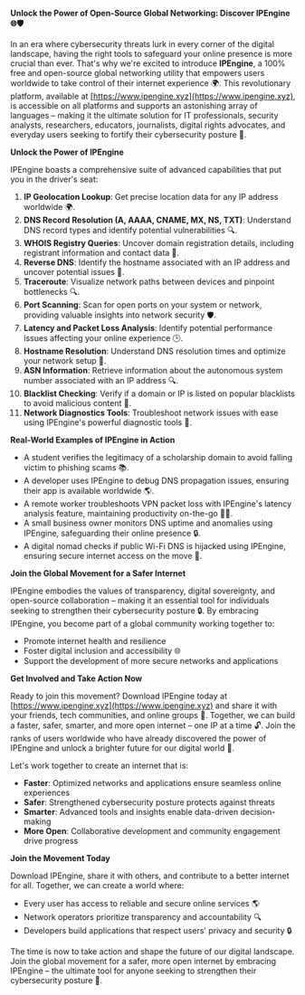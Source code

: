 **Unlock the Power of Open-Source Global Networking: Discover IPEngine 🌐🛡️**

In an era where cybersecurity threats lurk in every corner of the digital landscape, having the right tools to safeguard your online presence is more crucial than ever. That's why we're excited to introduce **IPEngine**, a 100% free and open-source global networking utility that empowers users worldwide to take control of their internet experience 🌍. This revolutionary platform, available at [https://www.ipengine.xyz](https://www.ipengine.xyz), is accessible on all platforms and supports an astonishing array of languages – making it the ultimate solution for IT professionals, security analysts, researchers, educators, journalists, digital rights advocates, and everyday users seeking to fortify their cybersecurity posture 🔐.

**Unlock the Power of IPEngine**

IPEngine boasts a comprehensive suite of advanced capabilities that put you in the driver's seat:

1.  **IP Geolocation Lookup**: Get precise location data for any IP address worldwide 🌍.
2.  **DNS Record Resolution (A, AAAA, CNAME, MX, NS, TXT)**: Understand DNS record types and identify potential vulnerabilities 🔍.
3.  **WHOIS Registry Queries**: Uncover domain registration details, including registrant information and contact data 📡.
4.  **Reverse DNS**: Identify the hostname associated with an IP address and uncover potential issues 🚀.
5.  **Traceroute**: Visualize network paths between devices and pinpoint bottlenecks 🔍.
6.  **Port Scanning**: Scan for open ports on your system or network, providing valuable insights into network security 🛡️.
7.  **Latency and Packet Loss Analysis**: Identify potential performance issues affecting your online experience 🕒.
8.  **Hostname Resolution**: Understand DNS resolution times and optimize your network setup 🔩.
9.  **ASN Information**: Retrieve information about the autonomous system number associated with an IP address 🔍.
10. **Blacklist Checking**: Verify if a domain or IP is listed on popular blacklists to avoid malicious content 🚫.
11. **Network Diagnostics Tools**: Troubleshoot network issues with ease using IPEngine's powerful diagnostic tools 🔧.

**Real-World Examples of IPEngine in Action**

*   A student verifies the legitimacy of a scholarship domain to avoid falling victim to phishing scams 📚.
*   A developer uses IPEngine to debug DNS propagation issues, ensuring their app is available worldwide 🌎.
*   A remote worker troubleshoots VPN packet loss with IPEngine's latency analysis feature, maintaining productivity on-the-go 🏃‍♂️.
*   A small business owner monitors DNS uptime and anomalies using IPEngine, safeguarding their online presence 🔒.
*   A digital nomad checks if public Wi-Fi DNS is hijacked using IPEngine, ensuring secure internet access on the move 🚀.

**Join the Global Movement for a Safer Internet**

IPEngine embodies the values of transparency, digital sovereignty, and open-source collaboration – making it an essential tool for individuals seeking to strengthen their cybersecurity posture 🔒. By embracing IPEngine, you become part of a global community working together to:

*   Promote internet health and resilience
*   Foster digital inclusion and accessibility 🌐
*   Support the development of more secure networks and applications

**Get Involved and Take Action Now**

Ready to join this movement? Download IPEngine today at [https://www.ipengine.xyz](https://www.ipengine.xyz) and share it with your friends, tech communities, and online groups 🤝. Together, we can build a faster, safer, smarter, and more open internet – one IP at a time 🔓. Join the ranks of users worldwide who have already discovered the power of IPEngine and unlock a brighter future for our digital world 🌟.

Let's work together to create an internet that is:

*   **Faster**: Optimized networks and applications ensure seamless online experiences
*   **Safer**: Strengthened cybersecurity posture protects against threats
*   **Smarter**: Advanced tools and insights enable data-driven decision-making
*   **More Open**: Collaborative development and community engagement drive progress

**Join the Movement Today**

Download IPEngine, share it with others, and contribute to a better internet for all. Together, we can create a world where:

*   Every user has access to reliable and secure online services 🌎
*   Network operators prioritize transparency and accountability 🔍
*   Developers build applications that respect users' privacy and security 🔒

The time is now to take action and shape the future of our digital landscape. Join the global movement for a safer, more open internet by embracing IPEngine – the ultimate tool for anyone seeking to strengthen their cybersecurity posture 🚀.